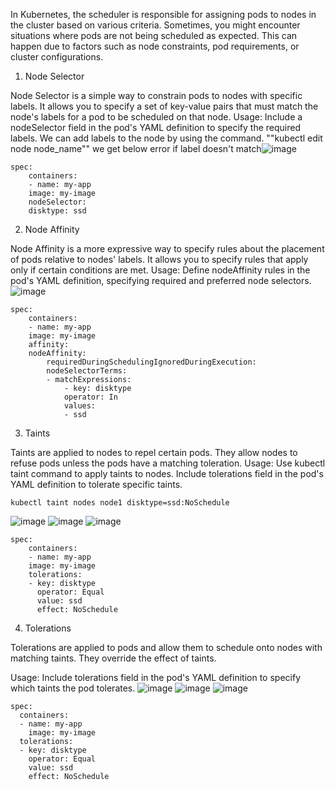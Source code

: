 In Kubernetes, the scheduler is responsible for assigning pods to nodes in the cluster based on various criteria. Sometimes, you might encounter situations where pods are not being scheduled as expected. This can happen due to factors such as node constraints, pod requirements, or cluster configurations.

1. Node Selector

Node Selector is a simple way to constrain pods to nodes with specific labels. It allows you to specify a set of key-value pairs that must match the node's labels for a pod to be scheduled on that node.
Usage: Include a nodeSelector field in the pod's YAML definition to specify the required labels.
We can add labels to the node by using the command.
""kubectl edit node node_name""
we get below error if label doesn't match![image](https://github.com/user-attachments/assets/b30a181e-c6b6-4355-879b-2965df279439)


```
spec:
    containers:
    - name: my-app
    image: my-image
    nodeSelector:
    disktype: ssd
```

2. Node Affinity

Node Affinity is a more expressive way to specify rules about the placement of pods relative to nodes' labels. It allows you to specify rules that apply only if certain conditions are met.
Usage: Define nodeAffinity rules in the pod's YAML definition, specifying required and preferred node selectors.
![image](https://github.com/user-attachments/assets/dbe22010-e35f-4bf0-b99c-0b34c87c9365)

```
spec:
    containers:
    - name: my-app
    image: my-image
    affinity:
    nodeAffinity:
        requiredDuringSchedulingIgnoredDuringExecution:
        nodeSelectorTerms:
        - matchExpressions:
            - key: disktype
            operator: In
            values:
            - ssd
```

3. Taints

Taints are applied to nodes to repel certain pods. They allow nodes to refuse pods unless the pods have a matching toleration.
Usage: Use kubectl taint command to apply taints to nodes. Include tolerations field in the pod's YAML definition to tolerate specific taints.

```
kubectl taint nodes node1 disktype=ssd:NoSchedule
```
![image](https://github.com/user-attachments/assets/41e9e2f3-1d39-400a-8611-9a5df4e25c72)
![image](https://github.com/user-attachments/assets/154acc01-d123-4e21-b220-c44cd1cd044f)
![image](https://github.com/user-attachments/assets/675d0b24-35fc-4e11-9719-270cb91cc196)

```
spec:
    containers:
    - name: my-app
    image: my-image
    tolerations:
    - key: disktype
      operator: Equal
      value: ssd
      effect: NoSchedule
```

4. Tolerations

Tolerations are applied to pods and allow them to schedule onto nodes with matching taints. They override the effect of taints.

Usage: Include tolerations field in the pod's YAML definition to specify which taints the pod tolerates.
![image](https://github.com/user-attachments/assets/cad41a03-cf16-49ea-8801-9c5bafa78b3d)
![image](https://github.com/user-attachments/assets/c6c5d8d5-9d68-440c-822a-b60884d816bf)
![image](https://github.com/user-attachments/assets/b027a7cb-b97f-465c-a0fc-c6779d12a3c0)

```
spec:
  containers:
  - name: my-app
    image: my-image
  tolerations:
  - key: disktype
    operator: Equal
    value: ssd
    effect: NoSchedule
```
